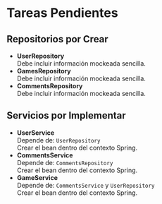 # Tareas Pendientes

## Repositorios por Crear
- **UserRepository**  
    Debe incluir información mockeada sencilla.
- **GamesRepository**  
    Debe incluir información mockeada sencilla.
- **CommentsRepository**  
    Debe incluir información mockeada sencilla.

## Servicios por Implementar
- **UserService**  
    Depende de: `UserRepository`  
    Crear el bean dentro del contexto Spring.
- **CommentsService**  
    Depende de: `CommentsRepository`  
    Crear el bean dentro del contexto Spring.
- **GameService**  
    Depende de: `CommentsService` y `UserRepository`  
    Crear el bean dentro del contexto Spring.